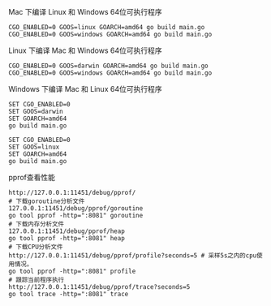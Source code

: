 Mac 下编译 Linux 和 Windows 64位可执行程序

    CGO_ENABLED=0 GOOS=linux GOARCH=amd64 go build main.go
    CGO_ENABLED=0 GOOS=windows GOARCH=amd64 go build main.go

Linux 下编译 Mac 和 Windows 64位可执行程序

    CGO_ENABLED=0 GOOS=darwin GOARCH=amd64 go build main.go
    CGO_ENABLED=0 GOOS=windows GOARCH=amd64 go build main.go

Windows 下编译 Mac 和 Linux 64位可执行程序

    SET CGO_ENABLED=0
    SET GOOS=darwin
    SET GOARCH=amd64
    go build main.go
    
    SET CGO_ENABLED=0
    SET GOOS=linux
    SET GOARCH=amd64
    go build main.go

pprof查看性能

    http://127.0.0.1:11451/debug/pprof/
    # 下载goroutine分析文件
    127.0.0.1:11451/debug/pprof/goroutine
    go tool pprof -http=":8081" goroutine
    # 下载内存分析文件
    127.0.0.1:11451/debug/pprof/heap
    go tool pprof -http=":8081" heap
    # 下载CPU分析文件
    http://127.0.0.1:11451/debug/pprof/profile?seconds=5 # 采样5s之内的cpu使用情况。
    go tool pprof -http=":8081" profile
    # 跟踪当前程序执行
    http://127.0.0.1:11451/debug/pprof/trace?seconds=5
    go tool trace -http=":8081" trace
    